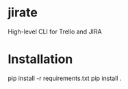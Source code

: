 # jirate
High-level CLI for Trello and JIRA

# Installation
pip install -r requirements.txt 
pip install .

